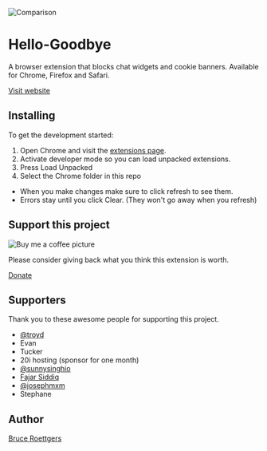 ![Comparison](https://github.com/bcye/Hello-Goodbye/raw/master/photoshop/Exports/promotional.jpg)

# Hello-Goodbye

A browser extension that blocks chat widgets and cookie banners. Available for Chrome, Firefox and Safari.

[Visit website](https://hellogoodbye.app/?ref=github_readme)

## Installing

To get the development started:
1. Open Chrome and visit the [extensions page](chrome://extensions).
2. Activate developer mode so you can load unpacked extensions.
3. Press Load Unpacked
4. Select the Chrome folder in this repo

- When you make changes make sure to click refresh to see them.
- Errors stay until you click Clear. (They won't go away when you refresh)

## Support this project

![Buy me a coffee picture](https://github.com/bcye/Hello-Goodbye/raw/master/H%400%2C25x.png)

Please consider giving back what you think this extension is worth.

[Donate](https://paypal.me/DirkHulverscheidt?locale.x=de_DE)

## Supporters

Thank you to these awesome people for supporting this project.

- [@troyd](https://twitter.com/troyd)
- Evan
- Tucker
- 20i hosting (sponsor for one month)
- [@sunnysinghio](https://twitter.com/sunnysinghio)
- [Fajar Siddiq](https://twitter.com/fajarsiddiqFS)
- [@josephmxm](https://twitter.com/josephmxm)
- Stephane

## Author

[Bruce Roettgers](https://bruceroettgers.me)
